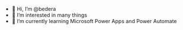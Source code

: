 - 👋 Hi, I’m @bedera
- 👀 I’m interested in many things
- 🌱 I’m currently learning Microsoft Power Apps and Power Automate

<!---
bedera/bedera is a ✨ special ✨ repository because its `README.md` (this file) appears on your GitHub profile.
You can click the Preview link to take a look at your changes.
--->

